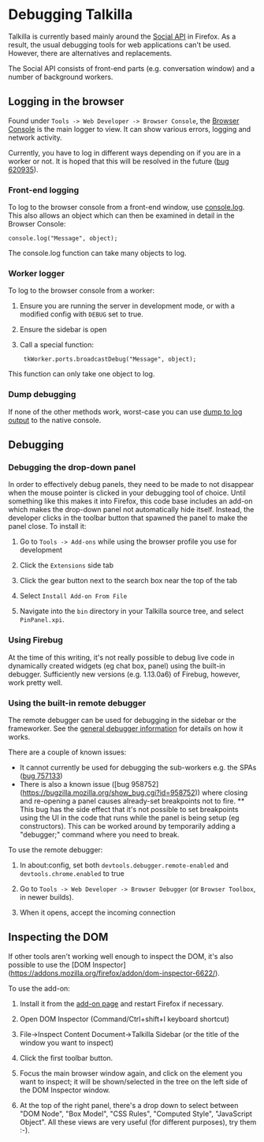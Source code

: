 # Debugging Talkilla

Talkilla is currently based mainly around the [Social API](https://developer.mozilla.org/docs/Social_API) in Firefox. As a result, the usual debugging tools for web applications can't be used. However, there are alternatives and replacements.

The Social API consists of front-end parts (e.g. conversation window) and a number of background workers.

## Logging in the browser

Found under `Tools -> Web Developer -> Browser Console`, the [Browser Console](https://developer.mozilla.org/docs/Tools/Browser_Console) is the main logger to view. It can show various errors, logging and network activity.

Currently, you have to log in different ways depending on if you are in a worker or not. It is hoped that this will be resolved in the future ([bug 620935](https://bugzilla.mozilla.org/show_bug.cgi?id=620935)).

### Front-end logging

To log to the browser console from a front-end window, use [console.log](https://developer.mozilla.org/docs/Web/API/console.log). This also allows an object which can then be examined in detail in the Browser Console:

    console.log("Message", object);

The console.log function can take many objects to log.

### Worker logger

To log to the browser console from a worker:

1. Ensure you are running the server in development mode, or with a modified config with `DEBUG` set to true.

2. Ensure the sidebar is open

3. Call a special function:

        tkWorker.ports.broadcastDebug("Message", object);

This function can only take one object to log.

### Dump debugging

If none of the other methods work, worst-case you can use [dump to log output](https://developer.mozilla.org/docs/Debugging_JavaScript#dump.28.29) to the native console.

## Debugging

### Debugging the drop-down panel

In order to effectively debug panels, they need to be made to not disappear
when the mouse pointer is clicked in your debugging tool of choice.  Until
something like this makes it into Firefox, this code base includes an add-on
which makes the drop-down panel not automatically hide itself.  Instead, the
developer clicks in the toolbar button that spawned the panel to make the panel
close.  To install it:

1. Go to `Tools -> Add-ons` while using the browser profile you use for
development

2. Click the `Extensions` side tab

3. Click the gear button next to the search box near the top of the tab

4. Select `Install Add-on From File`

5. Navigate into the `bin` directory in your Talkilla source tree,
and select `PinPanel.xpi`.

### Using Firebug

At the time of this writing, it's not really possible to debug live code in
dynamically created widgets (eg chat box, panel) using the built-in debugger.
Sufficiently new versions (e.g. 1.13.0a6) of Firebug, however,
work pretty well.

### Using the built-in remote debugger

The remote debugger can be used for debugging in the sidebar or the frameworker. See the [general debugger information](https://developer.mozilla.org/docs/Tools/Debugger) for details on how it works.

There are a couple of known issues:

* It cannot currently be used for debugging the sub-workers e.g. the SPAs
  ([bug 757133](https://bugzilla.mozilla.org/show_bug.cgi?id=757133))
* There is also a known issue ([bug 958752]
  (https://bugzilla.mozilla.org/show_bug.cgi?id=958752))
  where closing and re-opening a panel causes already-set breakpoints
  not to fire.
** This bug has the side effect that it's not possible to set breakpoints using
   the UI in the code that runs while the panel is being setup (eg
   constructors).  This can be worked around by temporarily adding a
   "debugger;" command where you need to break.

To use the remote debugger:

1. In about:config, set both `devtools.debugger.remote-enabled` and `devtools.chrome.enabled` to true

2. Go to `Tools -> Web Developer -> Browser Debugger` (or `Browser Toolbox`,
in newer builds).

3. When it opens, accept the incoming connection

## Inspecting the DOM

If other tools aren't working well enough to inspect the DOM, it's also
possible to use the [DOM Inspector]
(https://addons.mozilla.org/firefox/addon/dom-inspector-6622/).

To use the add-on:

1. Install it from the [add-on page](https://addons.mozilla.org/firefox/addon/dom-inspector-6622/) and restart Firefox if necessary.

2. Open DOM Inspector (Command/Ctrl+shift+I keyboard shortcut)

3. File->Inspect Content Document->Talkilla Sidebar (or the title of the window you want to inspect)

4. Click the first toolbar button.

5. Focus the main browser window again, and click on the element you want to inspect; it will be shown/selected in the tree on the left side of the DOM Inspector window.

6. At the top of the right panel, there's a drop down to select between "DOM Node", "Box Model", "CSS Rules", "Computed Style", "JavaScript Object". All these views are very useful (for different purposes), try them :-).
